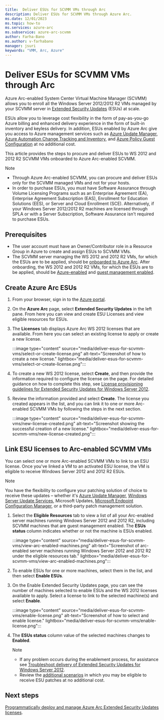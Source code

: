 ```yaml
---
title:  Deliver ESUs for SCVMM VMs through Arc
description: Deliver ESUs for SCVMM VMs through Azure Arc. 
ms.date: 12/01/2023
ms.topic: how-to
ms.services: azure-arc
ms.subservice: azure-arc-scvmm
author: Farha-Bano
ms.author: v-farhabano
manager: jsuri
keywords: "VMM, Arc, Azure"
---
```


# Deliver ESUs for SCVMM VMs through Arc

Azure Arc-enabled System Center Virtual Machine Manager (SCVMM) allows you to enroll all the Windows Server 2012/2012 R2 VMs managed by your SCVMM server in [Extended Security Updates](https://learn.microsoft.com/windows-server/get-started/extended-security-updates-overview) (ESUs) at scale. 

ESUs allow you to leverage cost flexibility in the form of pay-as-you-go Azure billing and enhanced delivery experience in the form of built-in inventory and keyless delivery. In addition, ESUs enabled by Azure Arc give you access to Azure management services such as [Azure Update Manager](https://learn.microsoft.com/azure/update-manager/overview?tabs=azure-vms), [Azure Automation Change Tracking and Inventory](https://learn.microsoft.com/azure/automation/change-tracking/overview?tabs=python-2), and [Azure Policy Guest Configuration](https://learn.microsoft.com/azure/cloud-adoption-framework/manage/azure-server-management/guest-configuration-policy) at no additional cost. 

This article provides the steps to procure and deliver ESUs to WS 2012 and 2012 R2 SCVMM VMs onboarded to Azure Arc-enabled SCVMM. 

>[!Note]
> - Through Azure Arc-enabled SCVMM, you can procure and deliver ESUs only for the SCVMM managed VMs and not for your hosts. 
> - In order to purchase ESUs, you must have Software Assurance through Volume Licensing Programs such as an Enterprise Agreement (EA), Enterprise Agreement Subscription (EAS), Enrollment for Education Solutions (EES), or Server and Cloud Enrollment (SCE). Alternatively, if your Windows Server 2012/2012 R2 machines are licensed through SPLA or with a Server Subscription, Software Assurance isn't required to purchase ESUs.

## Prerequisites

- The user account must have an Owner/Contributor role in a Resource Group in Azure to create and assign ESUs to SCVMM VMs. 
- The SCVMM server managing the WS 2012 and 2012 R2 VMs, for which the ESUs are to be applied, should be [onboarded to Azure Arc](./quickstart-connect-system-center-virtual-machine-manager-to-arc.md). After onboarding, the WS 2012 and 2012 R2 VMs, for which the ESUs are to be applied, should be [Azure-enabled](enable-scvmm-inventory-resources.md) and [guest management enabled](./enable-guest-management-at-scale.md). 

## Create Azure Arc ESUs 

1.	From your browser, sign in to the [Azure portal](https://portal.azure.com/).
2.	On the **Azure Arc** page, select **Extended Security Updates** in the left pane. From here you can view and create ESU Licenses and view eligible resources for ESUs.
3.	The **Licenses** tab displays Azure Arc WS 2012 licenses that are available. From here you can select an existing license to apply or create a new license.

    :::image type="content" source="media/deliver-esus-for-scvmm-vms/select-or-create-license.png" alt-text="Screenshot of how to create a new license." lightbox="media/deliver-esus-for-scvmm-vms/select-or-create-license.png":::

4.	To create a new WS 2012 license, select **Create**, and then provide the information required to configure the license on the page. For detailed guidance on how to complete this step, see [License provisioning guidelines for Extended Security Updates for Windows Server 2012](../servers/license-extended-security-updates.md).
5.	Review the information provided and select **Create**. The license you created appears in the list, and you can link it to one or more Arc-enabled SCVMM VMs by following the steps in the next section.

    :::image type="content" source="media/deliver-esus-for-scvmm-vms/new-license-created.png" alt-text="Screenshot showing the successful creation of a new license." lightbox="media/deliver-esus-for-scvmm-vms/new-license-created.png":::

## Link ESU licenses to Arc-enabled SCVMM VMs

You can select one or more Arc-enabled SCVMM VMs to link to an ESU license. Once you've linked a VM to an activated ESU license, the VM is eligible to receive Windows Server 2012 and 2012 R2 ESUs.

>[!Note]
> You have the flexibility to configure your patching solution of choice to receive these updates – whether it's [Azure Update Manager](https://learn.microsoft.com/azure/update-center/overview), [Windows Server Update Services](https://learn.microsoft.com/windows-server/administration/windows-server-update-services/get-started/windows-server-update-services-wsus), Microsoft Updates, [Microsoft Endpoint Configuration Manager](https://learn.microsoft.com/mem/configmgr/core/understand/introduction), or a third-party patch management solution.

1.	Select the **Eligible Resources** tab to view a list of all your Arc-enabled server machines running Windows Server 2012 and 2012 R2, including SCVMM machines that are guest management enabled. The **ESUs status** column indicates whether or not the machine is ESUs enabled.
 
    :::image type="content" source="media/deliver-esus-for-scvmm-vms/view-arc-enabled-machines.png" alt-text="Screenshot of arc-enabled server machines running Windows Server 2012 and 2012 R2 under the eligible resources tab." lightbox="media/deliver-esus-for-scvmm-vms/view-arc-enabled-machines.png":::

2.	To enable ESUs for one or more machines, select them in the list, and then select **Enable ESUs**.
3.	On the Enable Extended Security Updates page, you can see the number of machines selected to enable ESUs and the WS 2012 licenses available to apply. Select a license to link to the selected machine(s) and select **Enable**.

    :::image type="content" source="media/deliver-esus-for-scvmm-vms/enable-license.png" alt-text="Screenshot of how to select and enable license." lightbox="media/deliver-esus-for-scvmm-vms/enable-license.png":::

4.	The **ESUs status** column value of the selected machines changes to **Enabled**.

    >[!Note]
    > - If any problem occurs during the enablement process, for assistance see [Troubleshoot delivery of Extended Security Updates for Windows Server 2012](../servers/troubleshoot-extended-security-updates.md).<br>
    > - Review the [additional scenarios](../servers/deliver-extended-security-updates.md#additional-scenarios) in which you may be eligible to receive ESU patches at no additional cost.

## Next steps

[Programmatically deploy and manage Azure Arc Extended Security Updates licenses](../servers/api-extended-security-updates.md).
